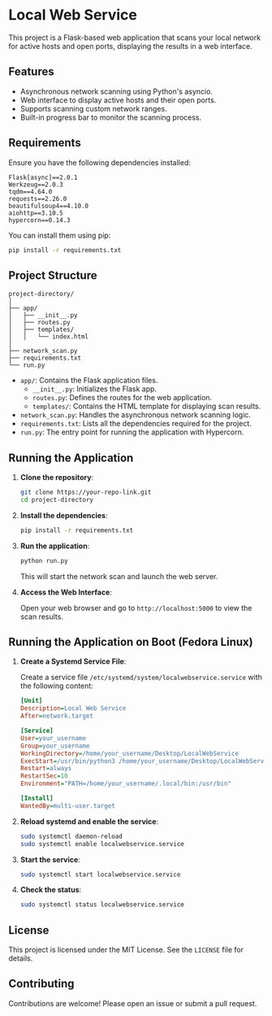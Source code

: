 
# Local Web Service

This project is a Flask-based web application that scans your local network for active hosts and open ports, displaying the results in a web interface.

## Features

- Asynchronous network scanning using Python's asyncio.
- Web interface to display active hosts and their open ports.
- Supports scanning custom network ranges.
- Built-in progress bar to monitor the scanning process.

## Requirements

Ensure you have the following dependencies installed:

```
Flask[async]==2.0.1
Werkzeug==2.0.3
tqdm==4.64.0
requests==2.26.0
beautifulsoup4==4.10.0
aiohttp==3.10.5
hypercorn==0.14.3
```

You can install them using pip:

```bash
pip install -r requirements.txt
```

## Project Structure

```
project-directory/
│
├── app/
│   ├── __init__.py
│   ├── routes.py
│   ├── templates/
│   │   └── index.html
│
├── network_scan.py
├── requirements.txt
└── run.py
```

- `app/`: Contains the Flask application files.
  - `__init__.py`: Initializes the Flask app.
  - `routes.py`: Defines the routes for the web application.
  - `templates/`: Contains the HTML template for displaying scan results.
- `network_scan.py`: Handles the asynchronous network scanning logic.
- `requirements.txt`: Lists all the dependencies required for the project.
- `run.py`: The entry point for running the application with Hypercorn.

## Running the Application

1. **Clone the repository**:

    ```bash
    git clone https://your-repo-link.git
    cd project-directory
    ```

2. **Install the dependencies**:

    ```bash
    pip install -r requirements.txt
    ```

3. **Run the application**:

    ```bash
    python run.py
    ```

    This will start the network scan and launch the web server.

4. **Access the Web Interface**:

    Open your web browser and go to `http://localhost:5000` to view the scan results.

## Running the Application on Boot (Fedora Linux)

1. **Create a Systemd Service File**:

    Create a service file `/etc/systemd/system/localwebservice.service` with the following content:

    ```ini
    [Unit]
    Description=Local Web Service
    After=network.target

    [Service]
    User=your_username
    Group=your_username
    WorkingDirectory=/home/your_username/Desktop/LocalWebService
    ExecStart=/usr/bin/python3 /home/your_username/Desktop/LocalWebService/run.py
    Restart=always
    RestartSec=10
    Environment="PATH=/home/your_username/.local/bin:/usr/bin"

    [Install]
    WantedBy=multi-user.target
    ```

2. **Reload systemd and enable the service**:

    ```bash
    sudo systemctl daemon-reload
    sudo systemctl enable localwebservice.service
    ```

3. **Start the service**: 

    ```bash
    sudo systemctl start localwebservice.service
    ```

4. **Check the status**:

    ```bash
    sudo systemctl status localwebservice.service
    ```

## License

This project is licensed under the MIT License. See the `LICENSE` file for details.

## Contributing

Contributions are welcome! Please open an issue or submit a pull request.
